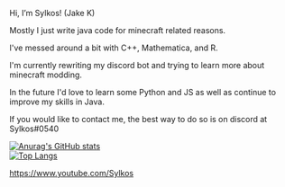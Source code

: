 Hi, I’m Sylkos! (Jake K)

Mostly I just write java code for minecraft related reasons.

I've messed around a bit with C++, Mathematica, and R.

I'm currently rewriting my discord bot and trying to learn more about minecraft modding.

In the future I'd love to learn some Python and JS as well as continue to improve my skills in Java.

If you would like to contact me, the best way to do so is on discord at Sylkos#0540

[![Anurag's GitHub stats](https://github-readme-stats.vercel.app/api?username=Sylk0s&count_private=true&show_icons=true&theme=radical)](https://github.com/anuraghazra/github-readme-stats)
<br/>
[![Top Langs](https://github-readme-stats.vercel.app/api/top-langs/?username=Sylk0s&show_icons=true&theme=radical&layout=compact)](https://github.com/anuraghazra/github-readme-stats)

https://www.youtube.com/Sylkos
